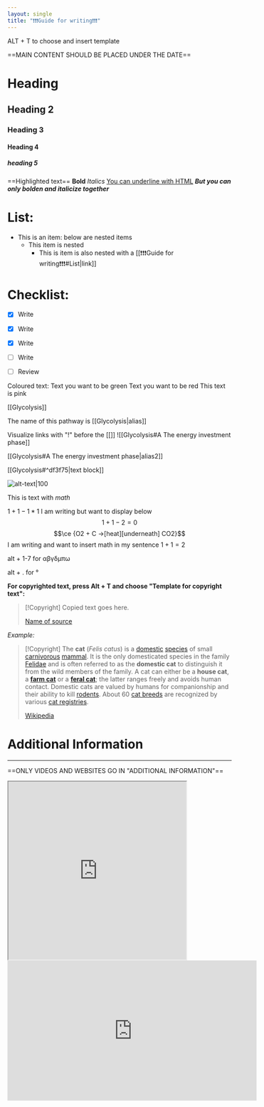 ```yaml
---
layout: single
title: "❗️❗️❗️Guide for writing❗️❗️❗️"
---
```


ALT + T to choose and insert template

==MAIN CONTENT SHOULD BE PLACED UNDER THE DATE==

# Heading
## Heading 2
### Heading 3
#### Heading 4
##### heading 5

==Highlighted text==
**Bold**
*Italics*
<u>You can underline with HTML</u>
***But you can only bolden and italicize together***


# List:
- This is an item: below are nested items
	- This item is nested
		- This is item is also nested with a [[❗️❗️❗️Guide for writing❗️❗️❗️#List|link]]
 
# Checklist:
- [x] Write
- [x] Write
- [x] Write
- [ ] Write
- [ ] Review


Coloured text:
<span class="green">Text you want to be green</span>
<span class="red">Text you want to be red</span>
<span class="pink">This text is pink</span>

[[Glycolysis]]

The name of this pathway is [[Glycolysis|alias]]

Visualize links with "!" before the [[]]
![[Glycolysis#A The energy investment phase]]

[[Glycolysis#A The energy investment phase|alias2]]

[[Glycolysis#^df3f75|text block]]

![alt-text|100](https://qph.fs.quoracdn.net/main-qimg-3e53d7cd5e0028f4f0b0dd3d54a89b67-pjlq)


This is text with $math$

$1+1-1*1$
I am writing but want to display below $$ 1+1-2=0 $$
$$\ce {O2 + C ->[heat][underneath] CO2}$$
I am writing and want to insert math in my sentence $1+1=2$

alt + 1-7 for αβγδμπω 

alt + . for ° 

**For copyrighted text, press Alt + T and choose "Template for copyright text":**
> [!Copyright]
> Copied text goes here. 
> 
> [Name of source](https://www.linktosource.com/)

*Example:*
> [!Copyright]
> The **cat** (_Felis catus_) is a [domestic](https://en.wikipedia.org/wiki/Domestication "Domestication") [species](https://en.wikipedia.org/wiki/Species "Species") of small [carnivorous](https://en.wikipedia.org/wiki/Carnivorous "Carnivorous") [mammal](https://en.wikipedia.org/wiki/Mammal "Mammal"). It is the only domesticated species in the family [Felidae](https://en.wikipedia.org/wiki/Felidae "Felidae") and is often referred to as the **domestic cat** to distinguish it from the wild members of the family. A cat can either be a **house cat**, a **[farm cat](https://en.wikipedia.org/wiki/Farm_cat "Farm cat")** or a **[feral cat](https://en.wikipedia.org/wiki/Feral_cat "Feral cat")**; the latter ranges freely and avoids human contact. Domestic cats are valued by humans for companionship and their ability to kill [rodents](https://en.wikipedia.org/wiki/Rodent "Rodent"). About 60 [cat breeds](https://en.wikipedia.org/wiki/Cat_breeds "Cat breeds") are recognized by various [cat registries](https://en.wikipedia.org/wiki/Cat_registries "Cat registries"). 
> 
> [Wikipedia](https://en.wikipedia.org/wiki/Cat)


# Additional Information
---
==ONLY VIDEOS AND WEBSITES GO IN "ADDITIONAL INFORMATION"==

<iframe src="https://google.com" height="400" width="400"></iframe>


<iframe width="560" height="315" src="https://www.youtube.com/embed/gggC9vctvBQ" title="YouTube video player" frameborder="0" allow="accelerometer; autoplay; clipboard-write; encrypted-media; gyroscope; picture-in-picture" allowfullscreen></iframe>





